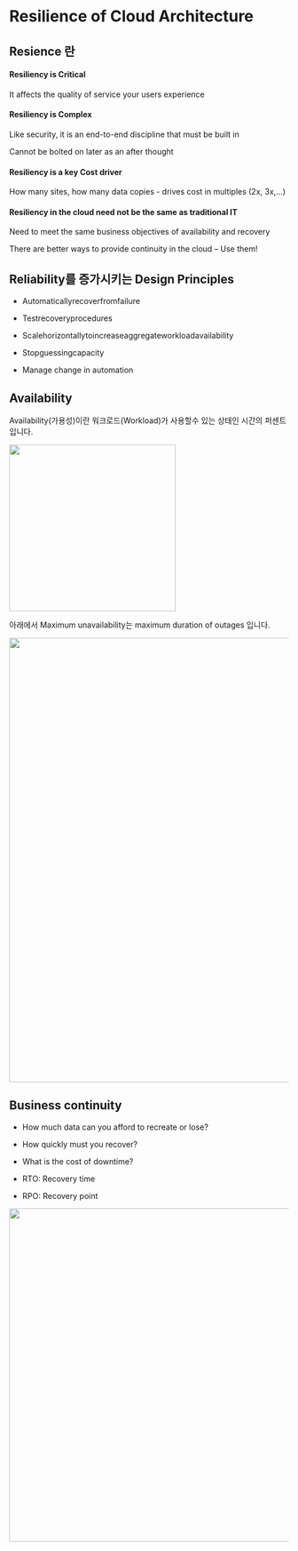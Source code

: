 # Resilience of Cloud Architecture

## Resience 란

####  Resiliency is Critical
It affects the quality of service your users experience

#### Resiliency is Complex

Like security, it is an end-to-end discipline that must be built in 

Cannot be bolted on later as an after thought

#### Resiliency is a key Cost driver

How many sites, how many data copies - drives cost in multiples (2x, 3x,…)

#### Resiliency in the cloud need not be the same as traditional IT

Need to meet the same business objectives of availability and recovery

There are better ways to provide continuity in the cloud – Use them!

## Reliability를 증가시키는 Design Principles

- Automaticallyrecoverfromfailure

- Testrecoveryprocedures

- Scalehorizontallytoincreaseaggregateworkloadavailability

- Stopguessingcapacity

- Manage change in automation

## Availability 

Availability(가용성)이란 워크로드(Workload)가 사용할수 있는 상태인 시간의 퍼센트입니다. 


<img src="https://user-images.githubusercontent.com/52392004/204070697-ddb1e4a1-ba6d-40fe-83d4-3a56fde8887a.png" width="300">

아래에서 Maximum unavailability는  maximum duration of outages 입니다. 

<img src="https://user-images.githubusercontent.com/52392004/204070831-ebfcf504-153d-4a86-9e50-3fe9a07b9154.png" width="800">

## Business continuity

- How much data can you afford to recreate or lose?
- How quickly must you recover? 
- What is the cost of downtime?


 
- RTO: Recovery time
- RPO: Recovery point


<img src="https://user-images.githubusercontent.com/52392004/204071167-16e3354e-c3e1-4c94-be12-67ecb0db32f3.png" width="600">



